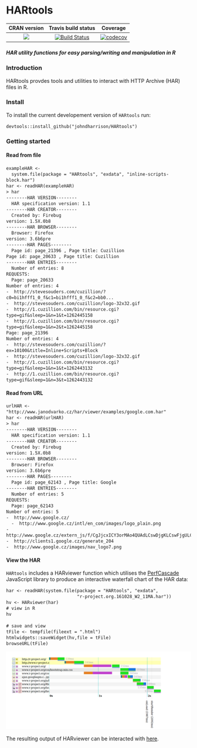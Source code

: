 HARtools
==========================
| CRAN version       | Travis build status   | Coverage |
| :-------------: |:-------------:|:-------------:|
| [![](http://www.r-pkg.org/badges/version/HARtools)](https://CRAN.R-project.org/package=HARtools) | [![Build Status](https://travis-ci.org/johndharrison/HARtools.svg?branch=master)](https://travis-ci.org/johndharrison/HARtools) | [![codecov](https://codecov.io/gh/johndharrison/HARtools/branch/master/graph/badge.svg)](https://codecov.io/gh/johndharrison/HARtools)|


##### *HAR utility functions for easy parsing/writing and manipulation in R*

### Introduction

HARtools provdes tools and utilities to interact with HTTP Archive (HAR) 
files in R. 

### Install

To install the current developement version of `HARtools` run:

```
devtools::install_github("johndharrison/HARtools")
```

### Getting started


#### Read from file

```
exampleHAR <- 
  system.file(package = "HARtools", "exdata", "inline-scripts-block.har")
har <- readHAR(exampleHAR)
> har
--------HAR VERSION-------- 
  HAR specification version: 1.1 
--------HAR CREATOR-------- 
  Created by: Firebug 
version: 1.5X.0b8 
--------HAR BROWSER-------- 
  Browser: Firefox 
version: 3.6b6pre 
--------HAR PAGES-------- 
  Page id: page_21396 , Page title: Cuzillion 
Page id: page_20633 , Page title: Cuzillion 
--------HAR ENTRIES-------- 
  Number of entries: 8 
REQUESTS: 
  Page: page_20633 
Number of entries: 4 
-  http://stevesouders.com/cuzillion/?c0=bi1hfff1_0_f&c1=bi1hfff1_0_f&c2=bb0... 
-  http://stevesouders.com/cuzillion/logo-32x32.gif 
-  http://1.cuzillion.com/bin/resource.cgi?type=gif&sleep=1&n=1&t=1262445158 
-  http://1.cuzillion.com/bin/resource.cgi?type=gif&sleep=1&n=2&t=1262445158 
Page: page_21396 
Number of entries: 4 
-  http://stevesouders.com/cuzillion/?ex=10100&title=Inline+Scripts+Block 
-  http://stevesouders.com/cuzillion/logo-32x32.gif 
-  http://1.cuzillion.com/bin/resource.cgi?type=gif&sleep=1&n=1&t=1262443132 
-  http://1.cuzillion.com/bin/resource.cgi?type=gif&sleep=1&n=3&t=1262443132   
```

#### Read from URL

```
urlHAR <- "http://www.janodvarko.cz/har/viewer/examples/google.com.har"
har <- readHAR(urlHAR)
> har
--------HAR VERSION-------- 
  HAR specification version: 1.1 
--------HAR CREATOR-------- 
  Created by: Firebug 
version: 1.5X.0b8 
--------HAR BROWSER-------- 
  Browser: Firefox 
version: 3.6b6pre 
--------HAR PAGES-------- 
  Page id: page_62143 , Page title: Google 
--------HAR ENTRIES-------- 
  Number of entries: 5 
REQUESTS: 
  Page: page_62143 
Number of entries: 5 
-  http://www.google.cz/ 
  -  http://www.google.cz/intl/en_com/images/logo_plain.png 
-  http://www.google.cz/extern_js/f/CgJjcxICY3orMAo4QUAdLCswDjgKLCswFjgULCsw... 
-  http://clients1.google.cz/generate_204 
-  http://www.google.cz/images/nav_logo7.png 
```

#### View the HAR

`HARtools` includes a HARviewer function which utilises the 
[PerfCascade](https://github.com/micmro/PerfCascade) JavaScript library to 
produce an interactive waterfall chart of the HAR data:

```
har <- readHAR(system.file(package = "HARtools", "exdata",
                           "r-project.org.161028_W2_11MA.har"))
hv <- HARviewer(har)
# view in R
hv

# save and view
tFile <- tempfile(fileext = ".html")
htmlwidgets::saveWidget(hv,file = tFile)
browseURL(tFile)

```

![alt tag](https://raw.githubusercontent.com/johndharrison/HARtools/master/inst/misc/rprojectHAR.png)

The resulting output of HARviewer can be interacted with [here](http://rpubs.com/johndharrison/rprojectHAR).
